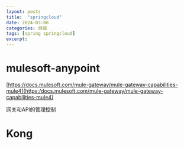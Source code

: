 ```yaml
---
layout: posts
title:  "springcloud"
date: 2024-03-06
categories: 后端
tags: [spring springcloud]
excerpt: 
---
```


# mulesoft-anypoint

[https://docs.mulesoft.com/mule-gateway/mule-gateway-capabilities-mule4](https:/docs.mulesoft.com/mule-gateway/mule-gateway-capabilities-mule4)

网关和API的管理控制

# Kong

